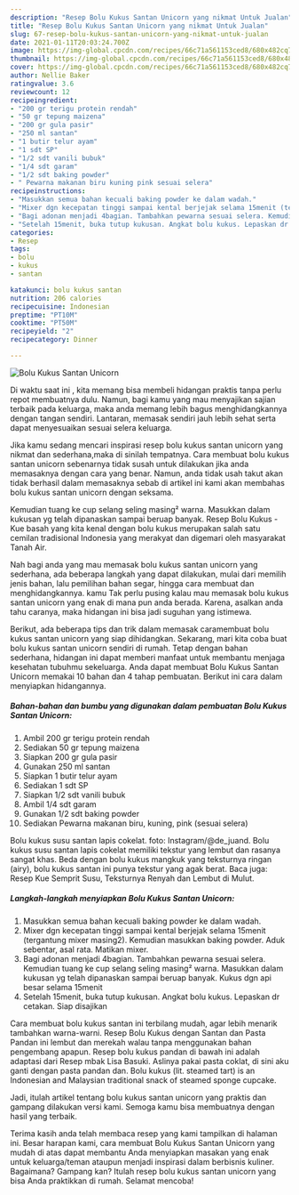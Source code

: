 ```yaml
---
description: "Resep Bolu Kukus Santan Unicorn yang nikmat Untuk Jualan"
title: "Resep Bolu Kukus Santan Unicorn yang nikmat Untuk Jualan"
slug: 67-resep-bolu-kukus-santan-unicorn-yang-nikmat-untuk-jualan
date: 2021-01-11T20:03:24.700Z
image: https://img-global.cpcdn.com/recipes/66c71a561153ced8/680x482cq70/bolu-kukus-santan-unicorn-foto-resep-utama.jpg
thumbnail: https://img-global.cpcdn.com/recipes/66c71a561153ced8/680x482cq70/bolu-kukus-santan-unicorn-foto-resep-utama.jpg
cover: https://img-global.cpcdn.com/recipes/66c71a561153ced8/680x482cq70/bolu-kukus-santan-unicorn-foto-resep-utama.jpg
author: Nellie Baker
ratingvalue: 3.6
reviewcount: 12
recipeingredient:
- "200 gr terigu protein rendah"
- "50 gr tepung maizena"
- "200 gr gula pasir"
- "250 ml santan"
- "1 butir telur ayam"
- "1 sdt SP"
- "1/2 sdt vanili bubuk"
- "1/4 sdt garam"
- "1/2 sdt baking powder"
- " Pewarna makanan biru kuning pink sesuai selera"
recipeinstructions:
- "Masukkan semua bahan kecuali baking powder ke dalam wadah."
- "Mixer dgn kecepatan tinggi sampai kental berjejak selama 15menit (tergantung mixer masing2). Kemudian masukkan baking powder. Aduk sebentar, asal rata. Matikan mixer."
- "Bagi adonan menjadi 4bagian. Tambahkan pewarna sesuai selera. Kemudian tuang ke cup selang seling masing² warna. Masukkan dalam kukusan yg telah dipanaskan sampai beruap banyak. Kukus dgn api besar selama 15menit"
- "Setelah 15menit, buka tutup kukusan. Angkat bolu kukus. Lepaskan dr cetakan. Siap disajikan"
categories:
- Resep
tags:
- bolu
- kukus
- santan

katakunci: bolu kukus santan 
nutrition: 206 calories
recipecuisine: Indonesian
preptime: "PT10M"
cooktime: "PT50M"
recipeyield: "2"
recipecategory: Dinner

---
```



![Bolu Kukus Santan Unicorn](https://img-global.cpcdn.com/recipes/66c71a561153ced8/680x482cq70/bolu-kukus-santan-unicorn-foto-resep-utama.jpg)

Di waktu  saat ini , kita memang bisa membeli hidangan praktis tanpa perlu repot membuatnya dulu. Namun, bagi kamu yang mau menyajikan sajian terbaik pada keluarga, maka anda memang lebih bagus menghidangkannya dengan tangan sendiri. Lantaran, memasak sendiri jauh lebih sehat serta dapat menyesuaikan sesuai selera keluarga.

Jika kamu sedang mencari inspirasi resep bolu kukus santan unicorn yang nikmat dan sederhana,maka di sinilah tempatnya. Cara membuat bolu kukus santan unicorn  sebenarnya tidak susah untuk dilakukan jika anda memasaknya dengan cara yang benar. Namun, anda tidak usah takut akan tidak berhasil dalam memasaknya 
sebab di artikel ini kami akan membahas bolu kukus santan unicorn dengan seksama.  

Kemudian tuang ke cup selang seling masing² warna. Masukkan dalam kukusan yg telah dipanaskan sampai beruap banyak. Resep Bolu Kukus - Kue basah yang kita kenal dengan bolu kukus merupakan salah satu cemilan tradisional Indonesia yang merakyat dan digemari oleh masyarakat Tanah Air.

Nah bagi anda yang mau memasak bolu kukus santan unicorn yang sederhana, ada beberapa langkah yang dapat dilakukan, mulai dari memilih jenis bahan, lalu pemilihan bahan segar, hingga cara membuat dan menghidangkannya. kamu Tak perlu pusing kalau mau memasak bolu kukus santan unicorn yang enak di mana pun anda berada. Karena, asalkan anda  tahu caranya, maka hidangan ini bisa jadi suguhan yang istimewa.

Berikut, ada beberapa tips dan trik dalam memasak caramembuat bolu kukus santan unicorn yang siap dihidangkan. Sekarang, mari kita coba buat bolu kukus santan unicorn sendiri di rumah. Tetap dengan bahan sederhana, hidangan ini dapat memberi manfaat untuk membantu menjaga kesehatan tubuhmu sekeluarga. Anda dapat membuat Bolu Kukus Santan Unicorn memakai 10 bahan dan 4 tahap pembuatan. Berikut ini cara dalam menyiapkan hidangannya.

<!--inarticleads1-->

##### Bahan-bahan dan bumbu yang digunakan dalam pembuatan Bolu Kukus Santan Unicorn:

1. Ambil 200 gr terigu protein rendah
1. Sediakan 50 gr tepung maizena
1. Siapkan 200 gr gula pasir
1. Gunakan 250 ml santan
1. Siapkan 1 butir telur ayam
1. Sediakan 1 sdt SP
1. Siapkan 1/2 sdt vanili bubuk
1. Ambil 1/4 sdt garam
1. Gunakan 1/2 sdt baking powder
1. Sediakan  Pewarna makanan biru, kuning, pink (sesuai selera)


Bolu kukus susu santan lapis cokelat. foto: Instagram/@de_juand. Bolu kukus susu santan lapis cokelat memiliki tekstur yang lembut dan rasanya sangat khas. Beda dengan bolu kukus mangkuk yang teksturnya ringan (airy), bolu kukus santan ini punya tekstur yang agak berat. Baca juga: Resep Kue Semprit Susu, Teksturnya Renyah dan Lembut di Mulut. 

<!--inarticleads2-->

##### Langkah-langkah menyiapkan Bolu Kukus Santan Unicorn:

1. Masukkan semua bahan kecuali baking powder ke dalam wadah.
1. Mixer dgn kecepatan tinggi sampai kental berjejak selama 15menit (tergantung mixer masing2). Kemudian masukkan baking powder. Aduk sebentar, asal rata. Matikan mixer.
1. Bagi adonan menjadi 4bagian. Tambahkan pewarna sesuai selera. Kemudian tuang ke cup selang seling masing² warna. Masukkan dalam kukusan yg telah dipanaskan sampai beruap banyak. Kukus dgn api besar selama 15menit
1. Setelah 15menit, buka tutup kukusan. Angkat bolu kukus. Lepaskan dr cetakan. Siap disajikan


Cara membuat bolu kukus santan ini terbilang mudah, agar lebih menarik tambahkan warna-warni. Resep Bolu Kukus dengan Santan dan Pasta Pandan ini lembut dan merekah walau tanpa menggunakan bahan pengembang apapun. Resep bolu kukus pandan di bawah ini adalah adaptasi dari Resep mbak Lisa Basuki. Aslinya pakai pasta coklat, di sini aku ganti dengan pasta pandan dan. Bolu kukus (lit. steamed tart) is an Indonesian and Malaysian traditional snack of steamed sponge cupcake. 

Jadi, itulah artikel tentang  bolu kukus santan unicorn  yang praktis dan gampang dilakukan versi kami. Semoga kamu bisa membuatnya dengan hasil yang terbaik. 

Terima kasih anda telah membaca resep yang kami tampilkan di halaman ini. Besar harapan kami, cara membuat  Bolu Kukus Santan Unicorn yang mudah di atas dapat membantu Anda menyiapkan masakan yang enak untuk keluarga/teman ataupun menjadi inspirasi dalam berbisnis kuliner. Bagaimana? Gampang kan? Itulah resep bolu kukus santan unicorn yang bisa Anda praktikkan di rumah. Selamat mencoba!

